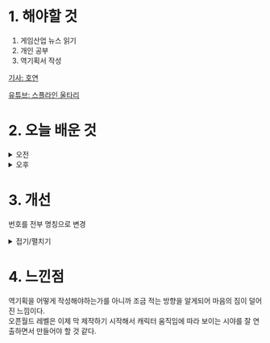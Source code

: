 
# 1. 해야할 것

1. 게임산업 뉴스 읽기 
2. 개인 공부  
3. 역기획서 작성

[기사: 호연](https://www.gamemeca.com/view.php?gid=1752406)

[유튜브: 스플라인 울타리](https://www.youtube.com/watch?v=AG_3YWZBSWU)

# 2. 오늘 배운 것

<details>
<summary>오전</summary>

## 오늘의 뉴스
### 호연
![image](https://github.com/user-attachments/assets/709c3ab4-c227-4e94-b74f-8f9723c7dbab)

나는 호연이 커뮤니티에서 조롱받을 정도인줄은 몰랐다.\
컨셉이나 티저 영상을 보면서 NC가 새로운 스타일을 도전한다는 느낌을 받았고 재미있어 보였다.

하지만 커뮤니티를 돌아다니면서 조롱을 받고 있기에 이정도로 욕을 먹을 일인가? 라는 생각을 많이 했다.

뭐 이전 행보가 있어서 그럴 수 있다고 하지만 일단 나와봐야 알 수 있는 일이기에 여전히 기대하고 보고 있다.


</details>


<details>
<summary>오후</summary>

## 역기획서 작성
![image](https://github.com/user-attachments/assets/364cd3f5-c466-4c59-beb8-e65b2ee159dd)

플로우 차트 작성

![image](https://github.com/user-attachments/assets/f3c11247-c6e9-4569-9824-fe41d300f352)
****

## 오픈월드 레벨디자인

![image](https://github.com/user-attachments/assets/d9fc7148-464e-4472-9b1f-145e23434d80)


### splinemesh
![image](https://github.com/user-attachments/assets/e445ce70-b432-4937-9df9-378bf3941e47)

![image](https://github.com/user-attachments/assets/93cf679f-1bee-4db9-9650-7ead24ae013b)

![image](https://github.com/user-attachments/assets/92ccb76e-dff2-4c44-bf89-8652dffdf69b)



</details>




# 3. 개선
번호를 전부 명칭으로 변경

<details>
<summary>접기/펼치기</summary>

![image](https://github.com/user-attachments/assets/fcef39d2-c077-48db-b986-695ba392361a)

</details>



# 4. 느낀점
역기획을 어떻게 작성해야하는가를 아니까 조금 적는 방향을 알게되어 마음의 짐이 덜어진 느낌이다.\
오픈월드 레벨은 이제 막 제작하기 시작해서 캐릭터 움직임에 따라 보이는 시야를 잘 연출하면서 만들어야 할 것 같다.

